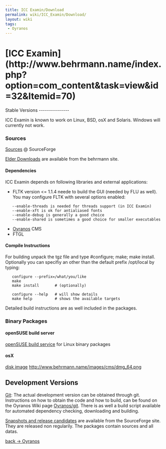 ```yaml
---
title: ICC Examin/Download
permalink: wiki/ICC_Examin/Download/
layout: wiki
tags:
 - Oyranos
---
```


<h1>
[ICC
Examin](http://www.behrmann.name/index.php?option=com_content&task=view&id=32&Itemid=70)

</h1>
Stable Versions
---------------

ICC Examin is known to work on Linux, BSD, osX and Solaris. Windows will
currently not work.

### Sources

[Sources](https://sourceforge.net/project/showfiles.php?group_id=177017&package_id=247078)
@ SourceForge

[Elder
Downloads](http://www.behrmann.name/index.php?option=com_content&task=view&id=33)
are available from the behrmann site.

#### Dependencies

ICC Examin depends on following libraries and external applications:

-   FLTK version &lt;= 1.1.4 neede to build the GUI (needed by FLU as
    well). You may configure FLTK with several options enabled:

`   --enable-threads is needed for threads support (in ICC Examin)`  
`   --enable-xft is ok for antialiased fonts`  
`   --enable-debug is generally a good choice`  
`   --enable-shared is sometimes a good choice for smaller executables`

-   [Oyranos](/wiki/Oyranos/Download "wikilink") CMS
-   FTGL

#### Compile Instructions

For building unpack the tgz file and type \#configure; make; make
install. Optionally you can specifiy an other than the default prefix
/opt/local by typing:

`   configure --prefix=/what/you/like`  
`   make`  
`   make install       # (optionally)`

`   configure --help   # will show details`  
`   make help          # shows the available targets`

Detailed build instructions are as well included in the packages.

### Binary Packages

#### openSUSE build server

[openSUSE build
service](http://www.oyranos.org/wiki/index.php?title=Oyranos/Download#openSUSE_build_server)
for Linux binary packages

#### osX

[disk
image](https://sourceforge.net/project/showfiles.php?group_id=177017&package_id=247078)
<http://www.behrmann.name/images/cms/dmg_64.png>

Development Versions
--------------------

[Git](/wiki/Oyranos/git "wikilink"): The actual development version can be
obtained through git. Instructions on how to obtain the code and how to
build, can be found on the Oyranos Wiki page
[Oyranos/git](/wiki/Oyranos/git "wikilink"). There is as well a build script
available for automated dependency checking, downloading and building.

[Snapshots and release
candidates](https://sourceforge.net/project/showfiles.php?group_id=177017)
are available from the SourceForge site. They are released non
regularily. The packages contain sources and all datas.

[back -&gt; Oyranos](/wiki/Oyranos "wikilink")
